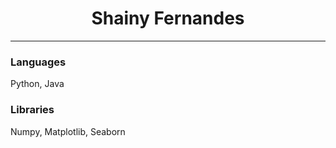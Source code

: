<h1 align="center">Shainy Fernandes</h1>


---
### Languages
 Python, Java
### Libraries
 Numpy, Matplotlib, Seaborn
<!--  - **OS:** Linux -->

<!--![Top Langs](https://github-readme-stats.vercel.app/api/top-langs/?username=ErinSam&theme=dark&layout=compact) -->

